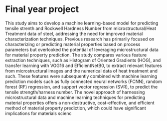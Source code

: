 # Final year project
 This study aims to develop a machine learning-based model for predicting tensile strenth and Rockwell Hardness Number from microstructural/Heat Treatment data of steel, addressing the need for improved material characterization techniques. Previous research has primarily focused on characterizing or predicting material properties based on process parameters but overlooked the potential of leveraging microstructural data for material property prediction.
 The study compares various feature extraction techniques, such as Histogram of Oriented Gradients (HOG), and transfer learning with VGG16 and EfficientNetB0, to extract relevant features from microstructural images and the numerical data of heat treatment and such. These features were subsequently combined with machine learning prediction models such as fully connected neural networks (FCNN), random forest (RF) regression, and support vector regression (SVR), to predict the tensile strength/harness number.
The novel approach of harnessing microstructural data and machine learning techniques for predicting material properties offers a non-destructive, cost-effective, and efficient method of material property prediction, which could have significant implications for materials scienc